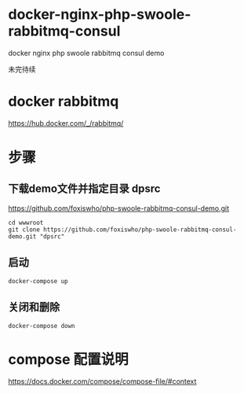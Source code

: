 # docker-nginx-php-swoole-rabbitmq-consul
docker nginx php swoole rabbitmq consul demo

未完待续

# docker rabbitmq
https://hub.docker.com/_/rabbitmq/

# 步骤

## 下载demo文件并指定目录 dpsrc
https://github.com/foxiswho/php-swoole-rabbitmq-consul-demo.git

```angular2html
cd wwwroot
git clone https://github.com/foxiswho/php-swoole-rabbitmq-consul-demo.git "dpsrc"
```

## 启动
```shell
docker-compose up 
```

## 关闭和删除
```shell
docker-compose down 
```


# compose 配置说明
https://docs.docker.com/compose/compose-file/#context
